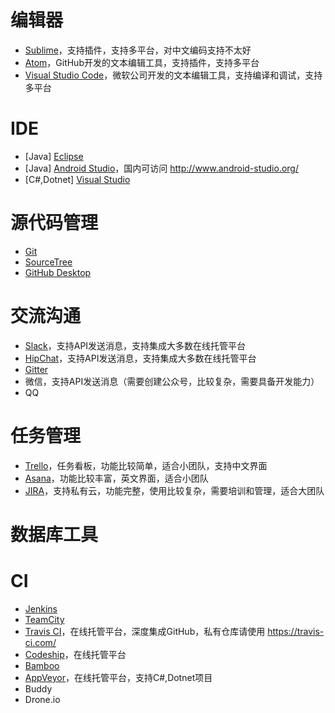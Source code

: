 # 编辑器

* [Sublime](https://www.sublimetext.com/)，支持插件，支持多平台，对中文编码支持不太好
* [Atom](https://atom.io/)，GitHub开发的文本编辑工具，支持插件，支持多平台
* [Visual Studio Code](https://code.visualstudio.com/)，微软公司开发的文本编辑工具，支持编译和调试，支持多平台

# IDE

* [Java] [Eclipse](http://www.eclipse.org/)
* [Java] [Android Studio](https://developer.android.com/studio/index.html)，国内可访问 http://www.android-studio.org/
* [C#,Dotnet] [Visual Studio](https://www.visualstudio.com/)

# 源代码管理

* [Git](https://git-scm.com/)
* [SourceTree](https://www.sourcetreeapp.com/)
* [GitHub Desktop](https://desktop.github.com/)

# 交流沟通

* [Slack](https://slack.com/)，支持API发送消息，支持集成大多数在线托管平台
* [HipChat](https://www.hipchat.com/)，支持API发送消息，支持集成大多数在线托管平台
* [Gitter](https://gitter.im/)
* 微信，支持API发送消息（需要创建公众号，比较复杂，需要具备开发能力）
* QQ

# 任务管理

* [Trello](https://trello.com/)，任务看板，功能比较简单，适合小团队，支持中文界面
* [Asana](https://asana.com/)，功能比较丰富，英文界面，适合小团队
* [JIRA](https://www.atlassian.com/software/jira)，支持私有云，功能完整，使用比较复杂，需要培训和管理，适合大团队

# 数据库工具

# CI

* [Jenkins](https://jenkins.io/)
* [TeamCity](https://www.jetbrains.com/teamcity/)
* [Travis CI](https://travis-ci.org/)，在线托管平台，深度集成GitHub，私有仓库请使用 https://travis-ci.com/
* [Codeship](https://codeship.com/)，在线托管平台
* [Bamboo](https://www.atlassian.com/software/bamboo)
* [AppVeyor](https://www.appveyor.com/)，在线托管平台，支持C#,Dotnet项目
* Buddy
* Drone.io
